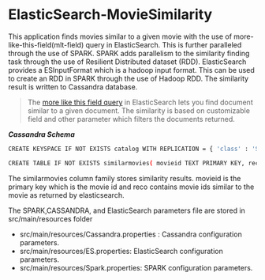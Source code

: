 ElasticSearch-MovieSimilarity
=============================

This application finds movies similar to a given movie with the use of more-like-this-field(mlt-field) query in ElasticSearch. This is further paralleled through the use of SPARK. SPARK adds parallelism to the similarity finding task through the use of Resilient Distributed dataset (RDD). ElasticSearch provides a ESInputFormat which is a hadoop input format. This can be used to create an RDD in SPARK through the use of Hadoop RDD. The similarity result is written to Cassandra database. 
> The [more like this field query] in ElasticSearch lets you 
> find document similar to a given document. The similarity 
> is based on customizable field and other parameter which
> filters the documents returned.

***Cassandra Schema***
```sh
CREATE KEYSPACE IF NOT EXISTS catalog WITH REPLICATION = { 'class' : 'SimpleStrategy', 'replication_factor': 1};

CREATE TABLE IF NOT EXISTS similarmovies( movieid TEXT PRIMARY KEY, reco LIST<TEXT>);
```
The similarmovies column family stores similarity results. movieid is the primary key which is the movie id and reco contains movie ids similar to the movie as returned by elasticsearch.

The SPARK,CASSANDRA, and ElasticSearch parameters file are stored in src/main/resources folder 
* src/main/resources/Cassandra.properties : Cassandra configuration parameters.
* src/main/resources/ES.properties: ElasticSearch configuration parameters.
* src/main/resources/Spark.properties: SPARK configuration parameters.

[more like this field query]:http://www.elasticsearch.org/guide/en/elasticsearch/reference/current/query-dsl-mlt-field-query.html#query-dsl-mlt-field-query